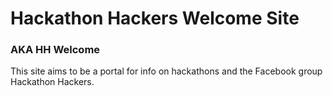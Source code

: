 # Hackathon Hackers Welcome Site
### AKA HH Welcome
This site aims to be a portal for info on hackathons and the Facebook group Hackathon Hackers.
